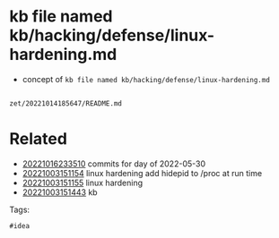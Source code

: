 # kb file named kb/hacking/defense/linux-hardening.md

- concept of `kb file named kb/hacking/defense/linux-hardening.md`

```
```

` zet/20221014185647/README.md `

# Related

- [20221016233510](/zet/20221016233510/README.md) commits for day of 2022-05-30
- [20221003151154](/zet/20221003151154/README.md) linux hardening add hidepid to /proc at run time
- [20221003151155](/zet/20221003151155/README.md) linux hardening
- [20221003151443](/zet/20221003151443/README.md) kb

Tags:

    #idea
